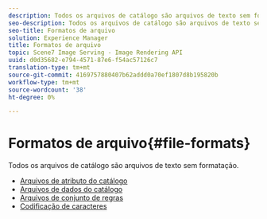 ```yaml
---
description: Todos os arquivos de catálogo são arquivos de texto sem formatação.
seo-description: Todos os arquivos de catálogo são arquivos de texto sem formatação.
seo-title: Formatos de arquivo
solution: Experience Manager
title: Formatos de arquivo
topic: Scene7 Image Serving - Image Rendering API
uuid: d0d35682-e794-4571-87e6-f54ac57126c7
translation-type: tm+mt
source-git-commit: 4169757880407b62addd0a70ef1807d8b195820b
workflow-type: tm+mt
source-wordcount: '38'
ht-degree: 0%

---
```



# Formatos de arquivo{#file-formats}

Todos os arquivos de catálogo são arquivos de texto sem formatação.

* [Arquivos de atributo do catálogo](r-catalog-attribute-files.md)
* [Arquivos de dados do catálogo](r-catalog-data-files.md)
* [Arquivos de conjunto de regras](r-rule-set-files.md)
* [Codificação de caracteres](r-is-cat-character-encoding.md)
